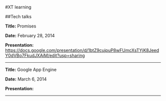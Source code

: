 #XT learning


##Tech talks

__Title:__ Promises

__Date:__ February 28, 2014

__Presentation:__ https://docs.google.com/presentation/d/1btZ9cujpuP8wFUmcXsTYjK8JeedY0dVBo7FkudJXAiM/edit?usp=sharing

***

__Title:__ Google App Engine

__Date:__ March 6, 2014

__Presentation:__ 

***

